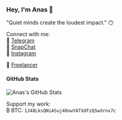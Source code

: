### Hey, I'm Anas 👋

"Quiet minds create the loudest impact." 😶

Connect with me:  
📱 [Telegram](https://telegram.me/gitdeveloperanaz)  
👻 [SnapChat](https://www.snapchat.com/add/gitdevanaz)  
📸 [Instagram](https://instagram.com/t_h_e_anas)

💼 [Freelancer](https://www.freelancer.in/u/GitDevAnaZ?sb=t)


#### GitHub Stats  
![Anas's GitHub Stats](https://github-readme-stats.vercel.app/api?username=developeranaz&count_private=true&theme=tokyonight&hide=contribs,prs)

Support my work:  
₿ BTC: `1J48LksQNiASuj48nwYATXdFzQSwdrnx7c`
